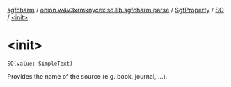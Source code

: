 [sgfcharm](../../../index.md) / [onion.w4v3xrmknycexlsd.lib.sgfcharm.parse](../../index.md) / [SgfProperty](../index.md) / [SO](index.md) / [&lt;init&gt;](./-init-.md)

# &lt;init&gt;

`SO(value: SimpleText)`

Provides the name of the source (e.g. book, journal, ...).

